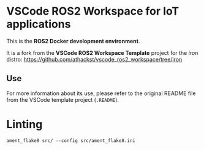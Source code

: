 # VSCode ROS2 Workspace for IoT applications

This is the **ROS2 Docker development environment**.

It is a fork from the **VSCode ROS2 Workspace Template** project for the _iron_ distro: https://github.com/athackst/vscode_ros2_workspace/tree/iron

## Use
For more information about its use, please refer to the original README file from the
VSCode template project (`.README`).

# Linting

```
ament_flake8 src/ --config src/ament_flake8.ini
```
